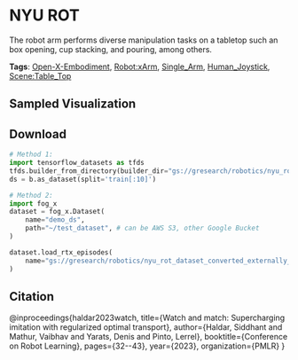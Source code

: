 # NYU ROT

The robot arm performs diverse manipulation tasks on a tabletop such an box opening, cup stacking, and pouring, among others. 

**Tags**: [Open-X-Embodiment](https://github.com/KeplerC/oed-playground/tree/main/pages/tags/Open-X-Embodiment.md), [Robot:xArm](https://github.com/KeplerC/oed-playground/tree/main/pages/tags/Robot:xArm.md), [Single_Arm](https://github.com/KeplerC/oed-playground/tree/main/pages/tags/Single_Arm.md), [Human_Joystick](https://github.com/KeplerC/oed-playground/tree/main/pages/tags/Human_Joystick.md), [Scene:Table_Top](https://github.com/KeplerC/oed-playground/tree/main/pages/tags/Scene:Table_Top.md)

## Sampled Visualization



## Download


```python
# Method 1: 
import tensorflow_datasets as tfds
tfds.builder_from_directory(builder_dir="gs://gresearch/robotics/nyu_rot_dataset_converted_externally_to_rlds/0.1.0")
ds = b.as_dataset(split='train[:10]')

# Method 2:
import fog_x
dataset = fog_x.Dataset(
    name="demo_ds",
    path="~/test_dataset", # can be AWS S3, other Google Bucket
)  

dataset.load_rtx_episodes(
    name="gs://gresearch/robotics/nyu_rot_dataset_converted_externally_to_rlds/0.1.0",
)
```


## Citation

@inproceedings{haldar2023watch,
  title={Watch and match: Supercharging imitation with regularized optimal transport},
  author={Haldar, Siddhant and Mathur, Vaibhav and Yarats, Denis and Pinto, Lerrel},
  booktitle={Conference on Robot Learning},
  pages={32--43},
  year={2023},
  organization={PMLR}
}